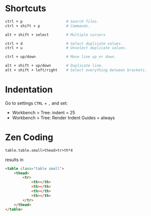 # Shortcuts

```bash
ctrl + p                    # Search files.
ctrl + shift + p            # Commands.

alt + shift + select        # Multiple cursors

ctrl + d                    # Select duplicate values.
ctrl + u                    # Unselect duplicate values.

ctrl + up/down              # Move line up or down.

alt + shift + up/down       # Duplicate line.
alt + shift + left/right    # Select everything between brackets.
```

# Indentation

Go to settings `CTRL` + `,` and set:

-   Workbench > Tree: indent = 25
-   Workbench > Tree: Render Indent Guides = always

# Zen Coding

```html
table.table.small>thead>tr>th*4
```

results in

```html
<table class="table small">
    <thead>
        <tr>
            <th></th>
            <th></th>
            <th></th>
            <th></th>
        </tr>
    </thead>
</table>
```
